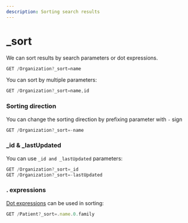 ```yaml
---
description: Sorting search results
---
```


# \_sort

We can sort results by search parameters or dot expressions.

```javascript
GET /Organization?_sort=name
```

You can sort by multiple parameters:

```javascript
GET /Organization?_sort=name,id
```

### Sorting direction

You can change the sorting direction by prefixing parameter with `-` sign

```javascript
GET /Organization?_sort=-name
```

### \_id & \_lastUpdated

You can use `_id and _lastUpdated` parameters:

```javascript
GET /Organization?_sort=_id
GET /Organization?_sort=-lastUpdated
```

### . expressions

[Dot expressions](.-expressions.md) can be used in sorting:

```javascript
GET /Patient?_sort=.name.0.family
```

